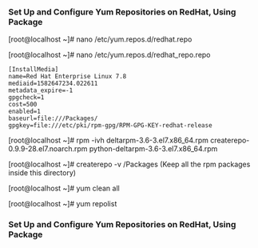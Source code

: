 ### Set Up and Configure Yum Repositories on RedHat, Using Package

[root@localhost ~]# nano /etc/yum.repos.d/redhat.repo

[root@localhost ~]# nano /etc/yum.repos.d/redhat_repo.repo

```
[InstallMedia]
name=Red Hat Enterprise Linux 7.8
mediaid=1582647234.022611
metadata_expire=-1
gpgcheck=1
cost=500
enabled=1
baseurl=file:///Packages/
gpgkey=file:///etc/pki/rpm-gpg/RPM-GPG-KEY-redhat-release
```


[root@localhost ~]# rpm -ivh deltarpm-3.6-3.el7.x86_64.rpm createrepo-0.9.9-28.el7.noarch.rpm python-deltarpm-3.6-3.el7.x86_64.rpm

[root@localhost ~]# createrepo -v /Packages (Keep all the rpm packages inside this directory)

[root@localhost ~]# yum clean all

[root@localhost ~]# yum repolist


### Set Up and Configure Yum Repositories on RedHat, Using Package

